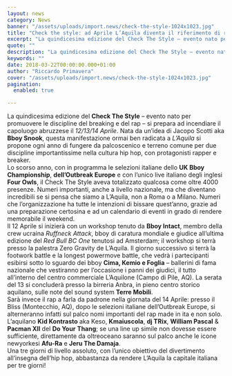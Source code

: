 ```yaml
---
layout: news
category: News
banner: "/assets/uploads/import.news/check-the-style-1024x1023.jpg"
title: "Check the style: ad Aprile L’Aquila diventa il riferimento di rapper e bboy"
excerpt: "La quindicesima edizione del Check The Style – evento nato per promuovere le discipline del breaking e del rap – si prepara ad incendiare il capoluogo abruzzese il 12/13/14 Aprile. Nata da un’idea di Jacopo Scotti aka Bboy Snook, questa manifestazione ormai ben radicata a L’Aquila si propone ogni anno di fungere da palcoscenico e [&hellip"
quote: ""
description: "La quindicesima edizione del Check The Style – evento nato per promuovere le discipline del breaking e del rap – si prepara ad incendiare il capoluogo abruzzese il 12/13/14 Aprile. Nata da un’idea di Jacopo Scotti aka Bboy Snook, questa manifestazione ormai ben radicata a L’Aquila si propone ogni anno di fungere da palcoscenico e [&hellip"
keywords: ""
date: 2018-03-22T00:00:00.000+01:00
author: "Riccardo Primavera"
cover: "/assets/uploads/import.news/check-the-style-1024x1023.jpg"
pagination:
  enabled: true

---
```


La quindicesima edizione del **Check The Style** – evento nato per promuovere le discipline del breaking e del rap – si prepara ad incendiare il capoluogo abruzzese il _12/13/14 Aprile_. Nata da un’idea di Jacopo Scotti aka **Bboy Snook**, questa manifestazione ormai ben radicata a _L’Aquila_ si propone ogni anno di fungere da palcoscenico e terreno comune per due discipline importantissime nella cultura hip hop, con protagonisti rapper e breaker.  
Lo scorso anno, con in programma le selezioni italiane dello **UK Bboy Championship**, **dell’Outbreak Europe** e con l’unico live italiano degli inglesi **Four Owls**, il Check The Style aveva totalizzato qualcosa come oltre 4000 presenze. Numeri importanti, anche a livello nazionale, ma che diventano incredibili se si pensa che siamo a L’Aquila, non a Roma o a Milano. Numeri che l’organizzazione ha tutte le intenzioni di bissare quest’anno, grazie ad una preparazione certosina e ad un calendario di eventi in grado di rendere memorabile il weekend.  
Il 12 Aprile si inizierà con un workshop tenuto da **Bboy Intact**, membro della crew ucraina _Ruffneck Attack_, bboy di caratura mondiale e giudice all’ultima edizione del _Red Bull BC One_ tenutosi ad Amsterdam; il workshop si terrà presso la palestra Zero Gravity de L’Aquila. Il giorno successivo si terrà la footwork battle e la longest powermove battle, che vedrà i partecipanti esibirsi sotto lo sguardo dei bboy **Cima, Kemio e Foglia** – ballerini di fama nazionale che vestiranno per l’occasione i panni dei giudici, il tutto all’interno del centro commerciale L’Aquilone (Campo di Pile, AQ). La serata del 13 si concluderà presso la birreria Anbra, in pieno centro storico aquilano, sulle note del sound system **Terre Mobili**.  
Sarà invece il rap a farla da padrone nella giornata del 14 Aprile: presso il Bliss (Montecchio, AQ), dopo le selezioni italiane dell’Outbreak Europe, si alterneranno infatti sul palco nomi importanti del rap made in ita e non solo. L’aquilano **Kid Kontrasto** aka Keso, **Kmaiuscola**, **dj TRix**, **William Pascal** & **Pacman XII** del **Do Your** **Thang**; se una line up simile non dovesse essere sufficiente, direttamente da oltreoceano saranno sul palco anche le icone newyorkesi **Afu-Ra** e **Jeru The Damaja**.  
Una tre giorni di livello assoluto, con l’unico obiettivo del divertimento all’insegna dell’hip hop, abbastanza da rendere L’Aquila la capitale italiana per tre giorni!